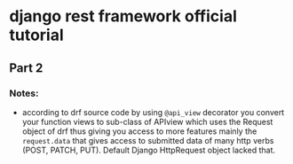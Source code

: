 # django rest framework official tutorial 
## Part 2

### Notes:
- according to drf source code by using `@api_view` decorator you convert your function views to sub-class of APIview which uses the Request object of drf thus giving you access to more features mainly the `request.data` that gives access to submitted data of many http verbs (POST, PATCH, PUT). Default Django HttpRequest object lacked that.
